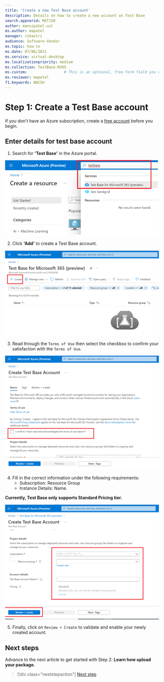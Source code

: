 ```yaml
---
title: 'Create a new Test Base account'
description: Details on how to create a new account on Test Base
search.appverid: MET150
author: mansipatel-usl
ms.author: mapatel
manager: rshastri
audience: Software-Vendor
ms.topic: how-to
ms.date: 07/06/2021
ms.service: virtual-desktop
ms.localizationpriority: medium
ms.collection: TestBase-M365
ms.custom:                 # This is an optional, free-form field you can use to define your own collection of articles. If you have more than one value, format as a bulleted list. This field truncates to something like 144 characters (inclusive of spaces) so keep it short.
ms.reviewer: mapatel
f1.keywords: NOCSH
---
```


# Step 1: Create a Test Base account

If you don't have an Azure subscription, create a [free account](https://azure.microsoft.com/free/) before you begin.

## Enter details for test base account
 
1. Search for **'Test Base'** in the Azure portal.

![Create a Test Base Account search image.](Media/CreateTestAccount1.png)

2. Click **'Add'** to create a Test Base account.

![Clicking on add to create the account.](Media/CreateTestAccount2.png)

3.  Read through the ```Terms of Use``` then select the checkbox to confirm your satisfaction with the ```Terms of Use```.

![Review the terms of use.](Media/CreateTestAccount3.png)

4.  Fill in the correct information under the following requirements: 
    -   Subscription: Resource Group
    -   Instance Details: Name.

**Currently, Test Base only supports Standard Pricing tier.**

![Select subscription, resource group and type in the details.](Media/CreateTestAccount4.png)

5.  Finally, click on ```Review + Create``` to validate and enable your newly created account.

## Next steps

Advance to the next article to get started with Step 2: **Learn how upload your package.**
> [!div class="nextstepaction"]
> [Next step](uploadApplication.md)

<!---
Add button for next page
-->
